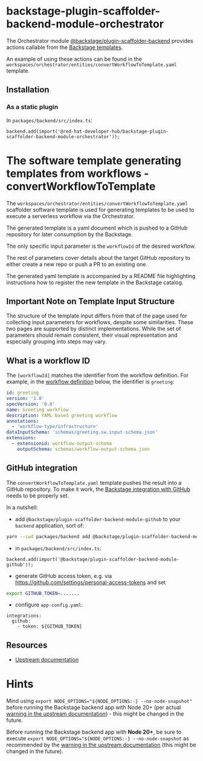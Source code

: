 # backstage-plugin-scaffolder-backend-module-orchestrator

The Orchestrator module [@backstage/plugin-scaffolder-backend](https://www.npmjs.com/package/@backstage/plugin-scaffolder-backend) provides actions callable from the [Backstage templates](https://backstage.io/docs/features/software-templates/).

An example of using these actions can be found in the `workspaces/orchestrator/entities/convertWorkflowToTemplate.yaml` template.

## Installation

### As a static plugin

In `packages/backend/src/index.ts`:

```
backend.add(import('@red-hat-developer-hub/backstage-plugin-scaffolder-backend-module-orchestrator'));
```

# The software template generating templates from workflows - convertWorkflowToTemplate

The `workspaces/orchestrator/entities/convertWorkflowToTemplate.yaml` scaffolder software template is used for generating templates to be used to execute a serverless workflow via the Orchestrator.

The generated template is a yaml document which is pushed to a GitHub repository for later consumption by the Backstage.

The only specific input parameter is the `workflowId` of the desired workflow.

The rest of parameters cover details about the target GitHub repository to either create a new repo or push a PR to an existing one.

The generated yaml template is accompanied by a README file highlighting instructions how to register the new template in the Backstage catalog.

## Important Note on Template Input Structure

The structure of the template input differs from that of the page used for collecting input parameters for workflows, despite some similarities. These two pages are supported by distinct implementations. While the set of parameters should remain consistent, their visual representation and especially grouping into steps may vary.

## What is a workflow ID

The `[workflowId]` matches the identifier from the workflow definition.
For example, in the [workflow definition](https://github.com/rhdhorchestrator/serverless-workflows/blob/main/workflows/greeting/greeting.sw.yaml) below, the identifier is `greeting`:

```yaml greeting.sw.yaml
id: greeting
version: '1.0'
specVersion: '0.8'
name: Greeting workflow
description: YAML based greeting workflow
annotations:
  - 'workflow-type/infrastructure'
dataInputSchema: 'schemas/greeting.sw.input-schema.json'
extensions:
  - extensionid: workflow-output-schema
    outputSchema: schemas/workflow-output-schema.json
```

## GitHub integration

The `convertWorkflowToTemplate.yaml` template pushes the result into a GitHub repository.
To make it work, the [Backstage integration with GitHub](https://backstage.io/docs/integrations/github/locations) needs to be properly set.

In a nutshell:

- add `@backstage/plugin-scaffolder-backend-module-github` to your `backend` application, sort of:

```bash
yarn --cwd packages/backend add @backstage/plugin-scaffolder-backend-module-github
```

- in `packages/backend/src/index.ts`:

```
backend.add(import('@backstage/plugin-scaffolder-backend-module-github'));
```

- generate GitHub access token, e.g. via https://github.com/settings/personal-access-tokens and set

```bash
export GITHUB_TOKEN=.......
```

- configure `app-config.yaml`:

```
integrations:
  github:
    - token: ${GITHUB_TOKEN}
```

## Resources

- [Upstream documentation](https://backstage.io/docs/features/software-templates/builtin-actions)

# Hints

Mind using `export NODE_OPTIONS="${NODE_OPTIONS:-} --no-node-snapshot"` before running the Backstage backend app with Node 20+ (per actual [warning in the upstream documentation](https://backstage.io/docs/features/software-templates/#getting-started)) - this might be changed in the future.

Before running the Backstage backend app with **Node 20+**, be sure to execute `export NODE_OPTIONS="${NODE_OPTIONS:-} --no-node-snapshot` as recommended by the [warning in the upstream documentation](https://backstage.io/docs/features/software-templates/#getting-started) (this might be changed in the future).
